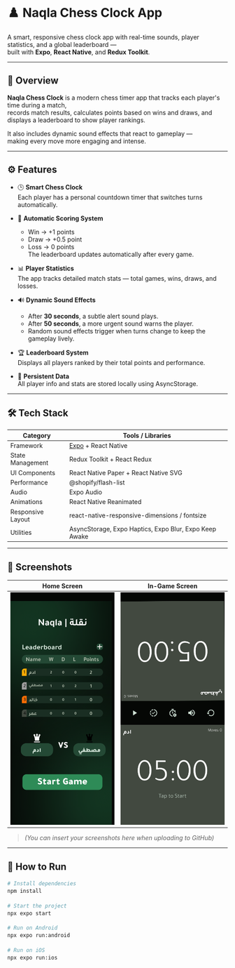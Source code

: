 # ♟️ Naqla Chess Clock App

A smart, responsive chess clock app with real-time sounds, player statistics, and a global leaderboard —  
built with **Expo**, **React Native**, and **Redux Toolkit**.

---

## 🧩 Overview

**Naqla Chess Clock** is a modern chess timer app that tracks each player's time during a match,  
records match results, calculates points based on wins and draws, and displays a leaderboard to show player rankings.

It also includes dynamic sound effects that react to gameplay —  
making every move more engaging and intense.

---

## ⚙️ Features

- 🕒 **Smart Chess Clock**  
  Each player has a personal countdown timer that switches turns automatically.

- 🧠 **Automatic Scoring System**  
  - Win → +1 points  
  - Draw → +0.5 point  
  - Loss → 0 points  
  The leaderboard updates automatically after every game.

- 📊 **Player Statistics**  
  The app tracks detailed match stats — total games, wins, draws, and losses.

- 🔊 **Dynamic Sound Effects**  
  - After **30 seconds**, a subtle alert sound plays.  
  - After **50 seconds**, a more urgent sound warns the player.  
  - Random sound effects trigger when turns change to keep the gameplay lively.

- 🏆 **Leaderboard System**  
  Displays all players ranked by their total points and performance.

- 💾 **Persistent Data**  
  All player info and stats are stored locally using AsyncStorage.

---

## 🛠️ Tech Stack

| Category | Tools / Libraries |
|-----------|------------------|
| Framework | [Expo](https://expo.dev/) + React Native |
| State Management | Redux Toolkit + React Redux |
| UI Components | React Native Paper + React Native SVG |
| Performance | @shopify/flash-list |
| Audio | Expo Audio |
| Animations | React Native Reanimated |
| Responsive Layout | react-native-responsive-dimensions / fontsize |
| Utilities | AsyncStorage, Expo Haptics, Expo Blur, Expo Keep Awake |

---

## 📸 Screenshots
| Home Screen | In-Game Screen |
|--------------|----------------|
| ![Home](./assets/screenshots/home.png) | ![Clock](./assets/screenshots/clock.png) |

> _(You can insert your screenshots here when uploading to GitHub)_

---

## 🚀 How to Run

```bash
# Install dependencies
npm install

# Start the project
npx expo start

# Run on Android
npx expo run:android

# Run on iOS
npx expo run:ios
